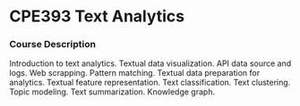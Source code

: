 # CPE393 Text Analytics
### Course Description

Introduction to text analytics. Textual data visualization. API data source and logs. Web scrapping. Pattern matching. Textual data preparation for analytics. Textual feature representation. Text classification. Text clustering. Topic modeling. Text summarization. Knowledge graph.
